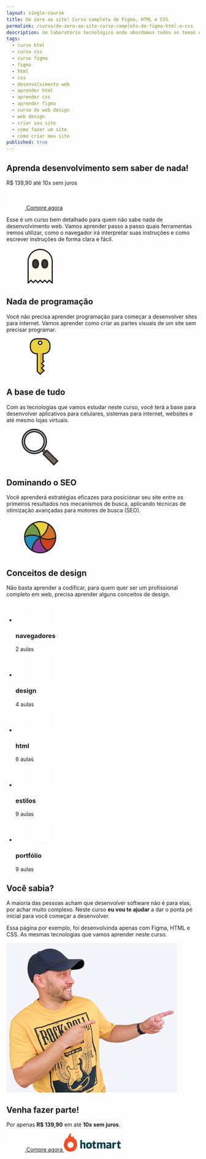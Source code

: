 ```yaml
---
layout: single-course
title: Do zero ao site! Curso completo de Figma, HTML e CSS
permalink: /curso/do-zero-ao-site-curso-completo-de-figma-html-e-css
description: Um laboratório tecnológico onde abordamos todos os temas do mundo da tecnologia, dos games até o desenvolvimento de software, do design até arquitetura. E aí, vamos falar de tecnologia?
tags:
  - curso html
  - curso css
  - curso figma
  - figma
  - html
  - css
  - desenvolvimento web
  - aprender html
  - aprender css
  - aprender figma
  - curso de web design
  - web design
  - criar seu site
  - como fazer um site
  - como criar meu site
published: true
---
```


<section id="course">
  <div class="pitch-course" style="background-image: url('/assets/img/course/do-zero-ao-site/cover.jpg');">
    <h1 class="middle-width">Aprenda desenvolvimento sem saber de nada!</h1>
    <p class="price">
      <span>R$ 139,90</span> até 10x sem juros
    </p>
    <a href="https://go.hotmart.com/P80885095O?dp=1" class="btn btn-large btn-buy" target="_blank" rel="noopener noreferrer">
      <img src="/assets/icons/cart.svg" alt="carrinho">
      Compre agora
    </a>
  </div>

  <div class="description middle-width">
    <p>
      Esse é um curso bem detalhado para quem não sabe nada de desenvolvimento web. Vamos aprender passo a passo quais ferramentas iremos utilizar, como o navegador irá interpretar suas instruções e como escrever instruções de forma clara e fácil.
    </p>
  </div>

  <div class="boxes max-width">
    <article>
      <figure>
        <img src="/assets/img/course/do-zero-ao-site/ghost.svg" alt="Fantasma" />
      </figure>
      <h2>Nada de programação</h2>
      <p>Você não precisa aprender programação para começar a desenvolver sites para internet. Vamos aprender como criar as partes visuais de um site sem precisar programar.</p>
    </article>
    <article>
      <figure>
        <img src="/assets/img/course/do-zero-ao-site/key.svg" alt="Chave" />
      </figure>
      <h2>A base de tudo</h2>
      <p>Com as tecnologias que vamos estudar neste curso, você terá a base para desenvolver aplicativos para celulares, sistemas para internet, websites e até mesmo lojas virtuais.</p>
    </article>
    <article>
      <figure>
        <img src="/assets/img/course/do-zero-ao-site/magnifying.svg" alt="Lupa" />
      </figure>
      <h2>Dominando o SEO</h2>
      <p>Você aprenderá estratégias eficazes para posicionar seu site entre os primeiros resultados nos mecanismos de busca, aplicando técnicas de otimização avançadas para motores de busca (SEO).</p>
    </article>
    <article>
      <figure>
        <img src="/assets/img/course/do-zero-ao-site/colors.svg" alt="Cores" />
      </figure>
      <h2>Conceitos de design</h2>
      <p>Não basta aprender a codificar, para quem quer ser um profissional completo em web, precisa aprender alguns conceitos de design.</p>
    </article>
  </div>

  <ul class="course-modules max-width">
    <li class="browsers">
      <figure>
        <img src="/assets/img/course/do-zero-ao-site/icon-navegadores.png" alt="navegadores" />
      </figure>
      <h3>navegadores</h3>
      <p>2 aulas</p>
    </li>
    <li class="design">
      <figure>
        <img src="/assets/img/course/do-zero-ao-site/icon-design.png" alt="navegadores" />
      </figure>
      <h3>design</h3>
      <p>4 aulas</p>
    </li>
    <li class="html">
      <figure>
        <img src="/assets/img/course/do-zero-ao-site/icon-html.png" alt="navegadores" />
      </figure>
      <h3>html</h3>
      <p>6 aulas</p>
    </li>
    <li class="styles">
      <figure>
        <img src="/assets/img/course/do-zero-ao-site/icon-estilos.png" alt="navegadores" />
      </figure>
      <h3>estilos</h3>
      <p>9 aulas</p>
    </li>
    <li class="portfolio">
      <figure>
        <img src="/assets/img/course/do-zero-ao-site/icon-portfolio.png" alt="navegadores" />
      </figure>
      <h3>portfólio</h3>
      <p>9 aulas</p>
    </li>
  </ul>

  <div class="do-you-know">
    <div class="middle-width">
      <h2>Você sabia?</h2>
      <p>A maioria das pessoas acham que desenvolver software não é para elas, por achar muito complexo. Neste curso <strong>eu vou te ajudar</strong> a dar o ponta pé inicial para você começar a desenvolver.</p>
      <p>Essa página por exemplo, foi desenvolvinda apenas com Figma, HTML e CSS. As mesmas tecnologias que vamos aprender neste curso.</p>
    </div>
  </div>

  <div class="max-width buy-now">
    <img class="photo" src="/assets/img/course/do-zero-ao-site/me.png" alt="" />
    <div>
      <h2>Venha fazer parte!</h2>
      <p>Por apenas <strong>R$ 139,90</strong> em até <strong>10x sem juros</strong>.</p>
      <a href="https://go.hotmart.com/P80885095O?dp=1" class="btn btn-buy" target="_blank" rel="noopener noreferrer">
        <img src="/assets/icons/cart.svg" alt="carrinho">
        Compre agora
      </a>
      <img class="hotmart" src="/assets/icons/hotmart.svg" alt="hotmart" />
    </div>
  </div>
</section>
